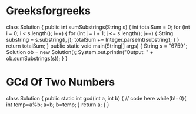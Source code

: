 # Greeksforgreeks
class Solution {
    public int sumSubstrings(String s) {
        int totalSum = 0;
        for (int i = 0; i < s.length(); i++) {
            for (int j = i + 1; j <= s.length(); j++) {
                String substring = s.substring(i, j);
                totalSum += Integer.parseInt(substring);
            }
        }
        return totalSum;
    }
    public static void main(String[] args) {
        String s = "6759";
        Solution ob = new Solution();
        System.out.println("Output: " + ob.sumSubstrings(s));
}
}

# GCd Of Two Numbers
class Solution {
    public static int gcd(int a, int b) {
        // code here
        while(b!=0){
            int temp=a%b;
            a=b;
            b=temp;
        }
        return a;
    }
}
